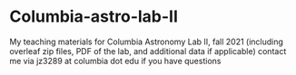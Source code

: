 # Columbia-astro-lab-II
My teaching materials for Columbia Astronomy Lab II, fall 2021 (including overleaf zip files, PDF of the lab, and additional data if applicable) 
contact me via jz3289 at columbia dot edu if you have questions
